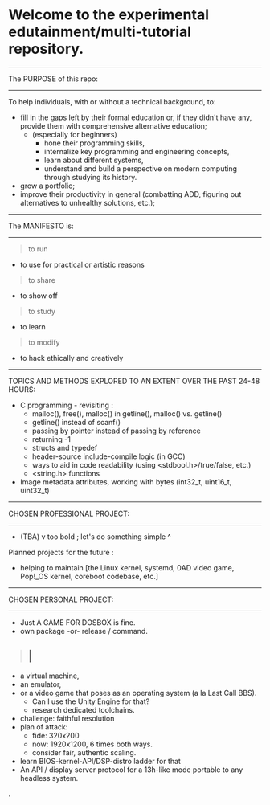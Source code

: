 # Welcome to the experimental edutainment/multi-tutorial repository. 

__________________________________________________________________________
The PURPOSE of this repo:
__________________________________________________________________________

To help individuals, with or without a technical background, to:
- fill in the gaps left by their formal education or, if they didn't have any,
  provide them with comprehensive alternative education;
  - (especially for beginners)
    - hone their programming skills,
    - internalize key programming and engineering concepts,
    - learn about different systems,
    - understand and build a perspective on modern computing through studying
      its history.
- grow a portfolio; 
- improve their productivity in general (combatting ADD, figuring out
  alternatives to unhealthy solutions, etc.); 
    
__________________________________________________________________________
The MANIFESTO is:
__________________________________________________________________________

> to run
  - to use for practical or artistic reasons
> to share
  - to show off
> to study
  - to learn
> to modify
  - to hack ethically and creatively
__________________________________________________________________________
TOPICS AND METHODS EXPLORED TO AN EXTENT OVER THE PAST 24-48 HOURS:

- C programming - revisiting :
  - malloc(), free(), malloc() in getline(), malloc() vs. getline() 
  - getline() instead of scanf()
  - passing by pointer instead of passing by reference
  - returning -1
  - structs and typedef
  - header-source include-compile logic (in GCC)
  - ways to aid in code readability (using <stdbool.h>/true/false, etc.)
  - <string.h> functions
- Image metadata attributes, working with bytes (int32_t, uint16_t, uint32_t) 
__________________________________________________________________________
CHOSEN PROFESSIONAL PROJECT:
__________________________________________________________________________

- (TBA)
v too bold ; let's do something simple ^ 

Planned projects for the future : 
- helping to maintain [the Linux kernel, systemd, 0AD video game, Pop!_OS kernel, coreboot codebase, etc.]

__________________________________________________________________________
CHOSEN PERSONAL PROJECT:
__________________________________________________________________________

- Just A GAME FOR DOSBOX is fine.
- own package -or- release / command. 
> |
> -
- a virtual machine,
- an emulator,
- or a video game that poses as an operating system (a la Last Call BBS).
  - Can I use the Unity Engine for that?
  - research dedicated toolchains. 
- challenge: faithful resolution
- plan of attack:
  - fide: 320x200
  - now: 1920x1200, 6 times both ways.
  - consider fair, authentic scaling. 
- learn BIOS-kernel-API/DSP-distro ladder for that 
- An API / display server protocol for a 13h-like mode portable to any headless system.

.